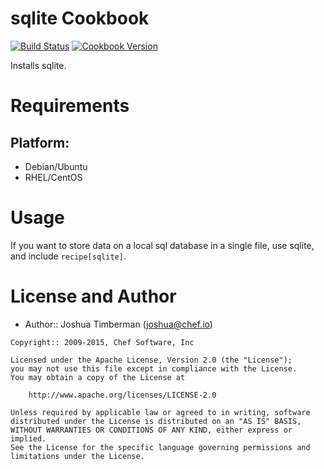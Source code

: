 sqlite Cookbook
===============

[![Build Status](https://travis-ci.org/opscode-cookbooks/sqlite.svg?branch=master)](https://travis-ci.org/opscode-cookbooks/sqlite)
[![Cookbook Version](https://img.shields.io/cookbook/v/sqlite.svg)](https://supermarket.chef.io/cookbooks/sqlite)


Installs sqlite.

Requirements
============

## Platform:

* Debian/Ubuntu
* RHEL/CentOS

Usage
=====

If you want to store data on a local sql database in a single file,
use sqlite, and include `recipe[sqlite]`.

License and Author
==================

- Author:: Joshua Timberman (<joshua@chef.io>)

```text
Copyright:: 2009-2015, Chef Software, Inc

Licensed under the Apache License, Version 2.0 (the "License");
you may not use this file except in compliance with the License.
You may obtain a copy of the License at

    http://www.apache.org/licenses/LICENSE-2.0

Unless required by applicable law or agreed to in writing, software
distributed under the License is distributed on an "AS IS" BASIS,
WITHOUT WARRANTIES OR CONDITIONS OF ANY KIND, either express or implied.
See the License for the specific language governing permissions and
limitations under the License.
```
